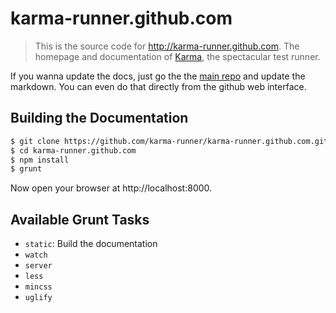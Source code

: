 # karma-runner.github.com

> This is the source code for http://karma-runner.github.com. The
> homepage and documentation of [Karma], the spectacular test runner.

If you wanna update the docs, just go the the [main repo] and update the
markdown. You can even do that directly from the github web interface.


## Building the Documentation

```bash
$ git clone https://github.com/karma-runner/karma-runner.github.com.git
$ cd karma-runner.github.com
$ npm install
$ grunt
```
Now open your browser at http://localhost:8000.

## Available Grunt Tasks

* `static`: Build the documentation
* `watch`
* `server`
* `less`
* `mincss`
* `uglify`


[Karma]: http://karma-runner.github.com
[main repo]: https://github.com/karma-runner/karma/tree/master/docs
